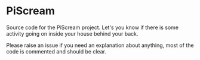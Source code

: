 # PiScream

Source code for the PiScream project. Let's you know if there is some activity going on inside your house behind your back.

Please raise an issue if you need an explanation about anything, most of the code is commented and should be clear.

